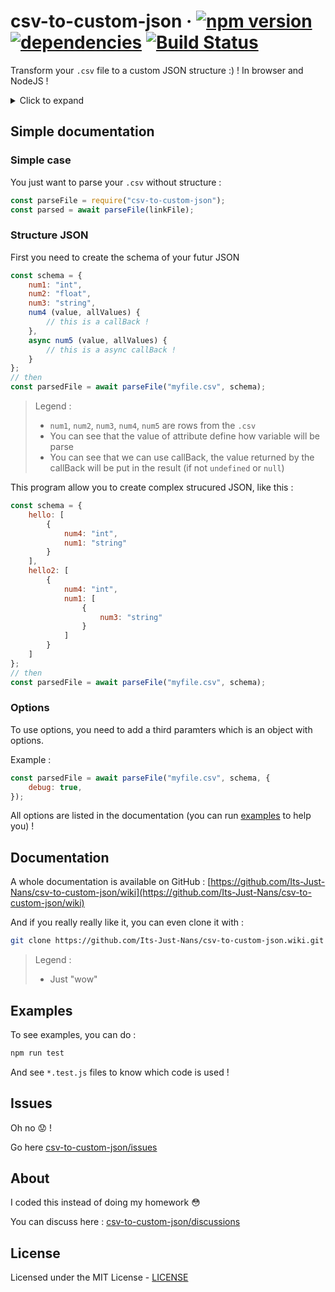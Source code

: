 # csv-to-custom-json &middot; [![npm version](https://img.shields.io/npm/v/csv-to-custom-json.svg)](https://www.npmjs.org/package/csv-to-custom-json) [![dependencies](https://status.david-dm.org/gh/its-just-nans/csv-to-custom-json.svg)](https://david-dm.org/its-just-nans/csv-to-custom-json) [![Build Status](https://travis-ci.com/Its-Just-Nans/csv-to-custom-json.svg?branch=main)](https://travis-ci.com/Its-Just-Nans/csv-to-custom-json)

Transform your `.csv` file to a custom JSON structure :) ! In browser and NodeJS !

<details>
<summary>Click to expand</summary>

- [Simple documentation](#simple-documentation)
  - [Simple case](#simple-case)
  - [Structure JSON](#structure-json)
  - [Options](#options)
- [Documentation](#documentation)
- [Examples](#examples)
- [Issues](#issues)
- [About](#about)
- [License](#license)

</details>

## Simple documentation

### Simple case

You just want to parse your `.csv` without structure :

```javascript
const parseFile = require("csv-to-custom-json");
const parsed = await parseFile(linkFile);
```

### Structure JSON

First you need to create the schema of your futur JSON

```javascript
const schema = {
    num1: "int",
    num2: "float",
    num3: "string",
    num4 (value, allValues) {
        // this is a callBack !
    },
    async num5 (value, allValues) {
        // this is a async callBack !
    }
};
// then
const parsedFile = await parseFile("myfile.csv", schema);
```

> Legend :
>
> - `num1`, `num2`, `num3`, `num4`, `num5` are rows from the `.csv`
> - You can see that the value of attribute define how variable will be parse
> - You can see that we can use callBack, the value returned by the callBack will be put in the result (if not `undefined` or `null`)

This program allow you to create complex strucured JSON, like this :

```javascript
const schema = {
    hello: [
        {
            num4: "int",
            num1: "string"
        }
    ],
    hello2: [
        {
            num4: "int",
            num1: [
                {
                    num3: "string"
                }
            ]
        }
    ]
};
// then
const parsedFile = await parseFile("myfile.csv", schema);
```

### Options

To use options, you need to add a third paramters which is an object with options.

Example :

```javascript
const parsedFile = await parseFile("myfile.csv", schema, {
    debug: true,
});
```

All options are listed in the documentation (you can run [examples](#examples) to help you) !

## Documentation

A whole documentation is available on GitHub : [https://github.com/Its-Just-Nans/csv-to-custom-json/wiki](https://github.com/Its-Just-Nans/csv-to-custom-json/wiki)

And if you really really like it, you can even clone it with :

```sh
git clone https://github.com/Its-Just-Nans/csv-to-custom-json.wiki.git
```

> Legend :
>
> - Just "wow"

## Examples

To see examples, you can do :

```sh
npm run test
```

And see `*.test.js` files to know which code is used !

## Issues

Oh no 😟 !

Go here [csv-to-custom-json/issues](https://github.com/Its-Just-Nans/csv-to-custom-json/issues)

## About

I coded this instead of doing my homework 😳

You can discuss here : [csv-to-custom-json/discussions](https://github.com/Its-Just-Nans/csv-to-custom-json/discussions)

## License

Licensed under the MIT License - [LICENSE](LICENSE)
